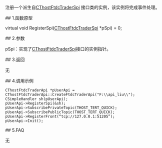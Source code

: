 <p>注册一个派生自<a href="../../CTHOSTFTDCTRADERAPI/_CTHOSTFTDCTRADERAPI/">CThostFtdcTraderSpi</a> 接口类的实例，该实例将完成事件处理。</p>
<span class="anchor" id="d9d2d25b-8ab2-4850-b530-180f0ec1ab1b"></span>
## 1.函数原型
<p>virtual void RegisterSpi(<a href="../../CTHOSTFTDCTRADERAPI/_CTHOSTFTDCTRADERAPI/">CThostFtdcTraderSpi</a> *pSpi) = 0;</p>
<span class="anchor" id="2c336b73-8ee0-4046-8a52-7c9ac9ffb9c0"></span>
## 2.参数
<p>pSpi：实现了<a href="../../CTHOSTFTDCTRADERAPI/_CTHOSTFTDCTRADERAPI/">CThostFtdcTraderSpi</a>接口的实例指针。</p>
<span class="anchor" id="71b934b4-e77e-4355-b1b0-912142926496"></span>
## 3.返回
<p>无</p>
<span class="anchor" id="92e9a9ce-df31-4966-945f-4dc4831947ac"></span>
## 4.调用示例
<pre><code>CThostFtdcTraderApi *pUserApi = CThostFtdcTraderApi::CreateFtdcTraderApi("F:\\api_liu\\");
CSimpleHandler sh(pUserApi);
pUserApi-&gt;RegisterSpi(&amp;sh);
pUserApi-&gt;SubscribePrivateTopic(THOST_TERT_QUICK);
pUserApi-&gt;SubscribePublicTopic(THOST_TERT_QUICK);
pUserApi-&gt;RegisterFront(“tcp://127.0.0.1:51205”);
pUserApi-&gt;Init();
</code></pre>
<span class="anchor" id="46d69858-7bfe-4b0b-8b1b-0213d925bb08"></span>
## 5.FAQ
<p>无</p>
